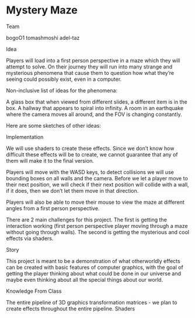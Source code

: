# Mystery Maze

Team

bogoO1
tomashmoshi
adel-taz

Idea

Players will load into a first person perspective in a maze which they will attempt to solve. On their journey they will run into many strange and mysterious phenomena that cause them to question how what they’re seeing could possibly exist, even in a computer.

Non-inclusive list of ideas for the phenomena:

A glass box that when viewed from different slides, a different item is in the box.
A hallway that appears to spiral into infinity.
A room in an earthquake where the camera moves all around, and the FOV is changing constantly.

Here are some sketches of other ideas:

Implementation

We will use shaders to create these effects. Since we don’t know how difficult these effects will be to create, we cannot guarantee that any of them will make it to the final version.

Players will move with the WASD keys, to detect collisions we will use bounding boxes on all walls and the camera. Before we let a player move to their next position, we will check if their next position will collide with a wall, if it does, then we don’t let them move in that direction.

Players will also be able to move their mouse to view the maze at different angles from a first person perspective.

There are 2 main challenges for this project. The first is getting the interaction working (first person perspective player moving through a maze without going through walls). The second is getting the mysterious and cool effects via shaders.

Story

This project is meant to be a demonstration of what otherworldly effects can be created with basic features of computer graphics, with the goal of getting the player thinking about what could be done in our universe and maybe even thinking about all the special things about our world.

Knowledge From Class

The entire pipeline of 3D graphics transformation matrices - we plan to create effects throughout the entire pipeline.
Shaders
